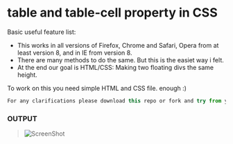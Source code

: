 # table and table-cell property in CSS

Basic useful feature list:

 * This works in all versions of Firefox, Chrome and Safari, Opera from at least version 8, and in IE from version 8.
 * There are many methods to do the same. But this is the easiet way i felt. 
 * At the end our goal is HTML/CSS: Making two floating divs the same height.



To work on this you need simple HTML and CSS file. enough :)

```javascript
For any clarifications please download this repo or fork and try from your end. 
```

### OUTPUT
>![ScreenShot](https://user-images.githubusercontent.com/6780840/27077670-7ca32e8e-504e-11e7-976a-f80163c44527.png)
